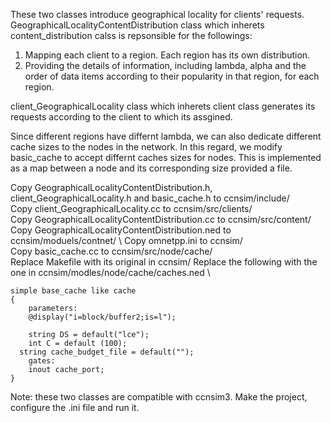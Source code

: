 These two classes introduce geographical locality for clients' requests.
GeographicalLocalityContentDistribution class which inherets content_distribution calss is repsonsible for the followings: 
  1. Mapping each client to a region. Each region has its own distribution.
  2. Providing the details of information, including lambda, alpha  and the order of data items according to their popularity in that region, for each region. 
  
client_GeographicalLocality class which inherets client class generates its requests according to the client to which its assgined.

Since different regions have differnt lambda, we can also dedicate different cache sizes to the nodes in the network.
In this regard, we modify basic_cache to accept differnt caches sizes for nodes. This is implemented as a map between a node and its corresponding size provided a file.


Copy GeographicalLocalityContentDistribution.h, client_GeographicalLocality.h and basic_cache.h to ccnsim/include/ \
Copy client_GeographicalLocality.cc to ccnsim/src/clients/ \
Copy GeographicalLocalityContentDistribution.cc to ccnsim/src/content/ \
Copy GeographicalLocalityContentDistribution.ned to ccnsim/moduels/contnet/ \ 
Copy omnetpp.ini to ccnsim/ \
Copy basic_cache.cc to ccnsim/src/node/cache/ \
Replace Makefile with its original in ccnsim/
Replace the following  with the one in ccnsim/modles/node/cache/caches.ned \


	simple base_cache like cache
	{
	    parameters:
		@display("i=block/buffer2;is=l");

		string DS = default("lce");
		int C = default (100);
	  string cache_budget_file = default("");
	    gates:
		inout cache_port;
	}

Note: these two classes are compatible with ccnsim3.
Make the project, configure the .ini file and run it.
